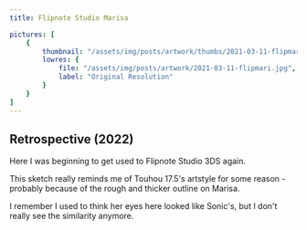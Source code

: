 ```yaml
---
title: Flipnote Studio Marisa

pictures: [
	{
		thumbnail: "/assets/img/posts/artwork/thumbs/2021-03-11-flipmari.jpg",
		lowres: {
			file: "/assets/img/posts/artwork/2021-03-11-flipmari.jpg",
			label: "Original Resolution"
		}
	}
]
---
```

## Retrospective (2022)
Here I was beginning to get used to Flipnote Studio 3DS again.

This sketch really reminds me of Touhou 17.5's artstyle for some reason - probably because of the rough and thicker outline on Marisa.

I remember I used to think her eyes here looked like Sonic's, but I don't really see the similarity anymore.
